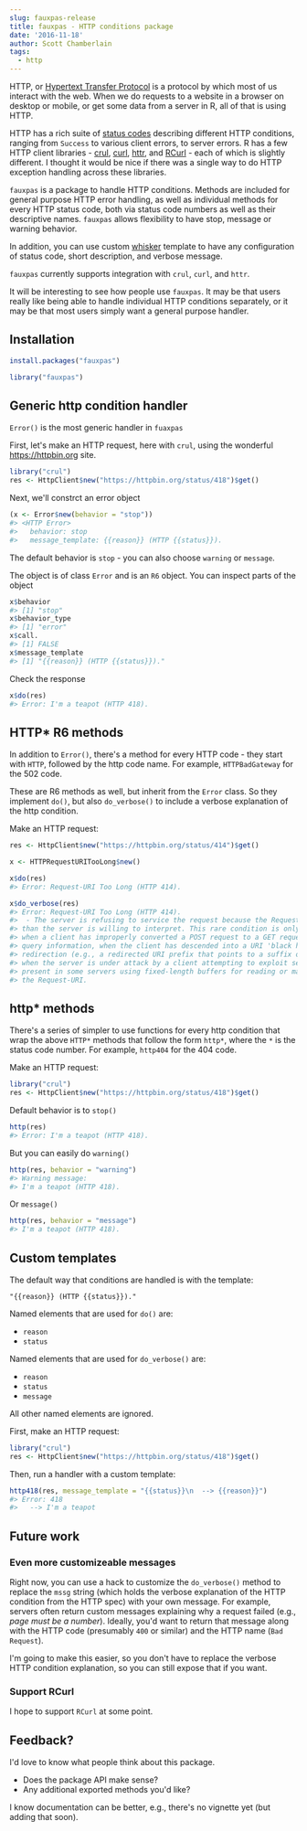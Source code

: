 ```yaml
---
slug: fauxpas-release
title: fauxpas - HTTP conditions package
date: '2016-11-18'
author: Scott Chamberlain
tags:
  - http
---
```




HTTP, or [Hypertext Transfer Protocol][httpwiki] is a protocol by which most 
of us interact with the web. When we do requests to a website in a browser 
on desktop or mobile, or get some data from a server in R, all of that is 
using HTTP. 

HTTP has a rich suite of [status codes][codes] describing different HTTP 
conditions, ranging from `Success` to various client errors, to server errors.
R has a few HTTP client libraries - [crul][crul], [curl][curl], [httr][httr], 
and [RCurl][RCurl] - each of which is slightly different. I thought it would 
be nice if there was a single way to do HTTP exception handling across these
libraries.

`fauxpas` is a package to handle HTTP conditions. Methods are included for 
general purpose HTTP error handling, as well as individual methods for every 
HTTP status code, both via status code numbers as well as their descriptive 
names. `fauxpas` allows flexibility to have stop, message or warning behavior.

In addition, you can use custom [whisker][whisker] template to have any 
configuration of status code, short description, and verbose message. 

`fauxpas` currently supports integration with `crul`, `curl`, and `httr`.

It will be interesting to see how people use `fauxpas`. It may be that 
users really like being able to handle individual HTTP conditions separately,
or it may be that most users simply want a general purpose handler.

## Installation


```r
install.packages("fauxpas")
```


```r
library("fauxpas")
```

## Generic http condition handler

`Error()` is the most generic handler in `fuaxpas`

First, let's make an HTTP request, here with `crul`, using the wonderful
<https://httpbin.org> site.


```r
library("crul")
res <- HttpClient$new("https://httpbin.org/status/418")$get()
```

Next, we'll constrct an error object


```r
(x <- Error$new(behavior = "stop"))
#> <HTTP Error>
#>   behavior: stop
#>   message_template: {{reason}} (HTTP {{status}}).
```

The default behavior is `stop` - you can also choose `warning` or `message`.

The object is of class `Error` and is an `R6` object. You can inspect parts
of the object


```r
x$behavior
#> [1] "stop"
x$behavior_type
#> [1] "error"
x$call.
#> [1] FALSE
x$message_template
#> [1] "{{reason}} (HTTP {{status}})."
```

Check the response


```r
x$do(res)
#> Error: I'm a teapot (HTTP 418).
```


## HTTP* R6 methods

In addition to `Error()`, there's a method for every HTTP code - they start with 
`HTTP`, followed by the http code name. For example, `HTTPBadGateway` for 
the 502 code.

These are R6 methods as well, but inherit from the `Error` class. So they implement
`do()`, but also `do_verbose()` to include a verbose explanation of the http 
condition.

Make an HTTP request:


```r
res <- HttpClient$new("https://httpbin.org/status/414")$get()
```


```r
x <- HTTPRequestURITooLong$new()
```


```r
x$do(res)
#> Error: Request-URI Too Long (HTTP 414).
```


```r
x$do_verbose(res)
#> Error: Request-URI Too Long (HTTP 414).
#>  - The server is refusing to service the request because the Request-URI is longer 
#> than the server is willing to interpret. This rare condition is only likely to occur 
#> when a client has improperly converted a POST request to a GET request with long 
#> query information, when the client has descended into a URI 'black hole' of 
#> redirection (e.g., a redirected URI prefix that points to a suffix of itself), or 
#> when the server is under attack by a client attempting to exploit security holes 
#> present in some servers using fixed-length buffers for reading or manipulating
#> the Request-URI.
```


## http* methods

There's a series of simpler to use functions for every http condition that wrap
the above `HTTP*` methods that follow the form `http*`, where the `*` is the 
status code number. For example, `http404` for the 404 code.

Make an HTTP request:


```r
library("crul")
res <- HttpClient$new("https://httpbin.org/status/418")$get()
```

Default behavior is to `stop()`


```r
http(res)
#> Error: I'm a teapot (HTTP 418).
```

But you can easily do `warning()`


```r
http(res, behavior = "warning")
#> Warning message:
#> I'm a teapot (HTTP 418). 
```

Or `message()`


```r
http(res, behavior = "message")
#> I'm a teapot (HTTP 418).
```


## Custom templates

The default way that conditions are handled is with the template:

`"{{reason}} (HTTP {{status}})."`

Named elements that are used for `do()` are:

* `reason`
* `status`

Named elements that are used for `do_verbose()` are:

* `reason`
* `status`
* `message`

All other named elements are ignored.


First, make an HTTP request:


```r
library("crul")
res <- HttpClient$new("https://httpbin.org/status/418")$get()
```

Then, run a handler with a custom template:


```r
http418(res, message_template = "{{status}}\n  --> {{reason}}")
#> Error: 418
#>   --> I'm a teapot
```



## Future work

### Even more customizeable messages

Right now, you can use a hack to customize the `do_verbose()` method to replace
the `mssg` string (which holds the verbose explanation of the HTTP condition 
from the HTTP spec) with your own message. For example, servers often return custom
messages explaining why a request failed (e.g., _page must be a number_). Ideally, 
you'd want to return that message along with the HTTP code (presumably `400` or 
similar) and the HTTP name (`Bad Request`). 

I'm going to make this easier, so you don't have to replace the verbose HTTP
condition explanation, so you can still expose that if you want.

### Support RCurl

I hope to support `RCurl` at some point.

## Feedback?

I'd love to know what people think about this package. 

* Does the package API make sense?  
* Any additional exported methods you'd like?

I know documentation can be better, e.g., there's no vignette yet (but adding 
that soon).


[httpwiki]: https://en.wikipedia.org/wiki/Hypertext_Transfer_Protocol
[codes]: https://www.w3.org/Protocols/rfc2616/rfc2616-sec10.html
[whisker]: https://cran.rstudio.com/web/packages/whisker
[crul]: https://cran.rstudio.com/web/packages/crul
[curl]: https://cran.rstudio.com/web/packages/curl
[httr]: https://cran.rstudio.com/web/packages/httr
[RCurl]: https://cran.rstudio.com/web/packages/RCurl
